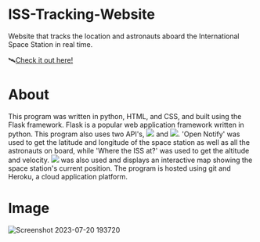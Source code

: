 # ISS-Tracking-Website
Website that tracks the location and astronauts aboard the International Space Station in real time.

:artificial_satellite:[Check it out here!](https://iss-tracker-flask-bbcd96dc91a3.herokuapp.com/)

# About
This program was written in python, HTML, and CSS, and built using the Flask framework.  Flask is a popular web application framework written in python.
This program also uses two API's, [![](https://img.shields.io/badge/Open%20Notify-red)](http://open-notify.org/) and 
[![](https://img.shields.io/badge/Where%20the%20ISS%20at%3F-yellow)](https://wheretheiss.at/w/developer).  'Open Notify' was used to get the latitude and longitude of the
space station as well as all the astronauts on board, while 'Where the ISS at?' was used to get the altitude and velocity.  [![](https://img.shields.io/badge/Google%20Maps-red?logo=googlemaps)](https://github.com/googlemaps/google-maps-services-python) was also used and displays an interactive map showing the space station's current position.  The program is hosted using git and Heroku, a cloud application platform.

# Image
![Screenshot 2023-07-20 193720](https://github.com/Nmast78/ISS-Tracking-Website/assets/86863161/daf72edf-a333-4352-bf4a-2c0a2941cb85)
